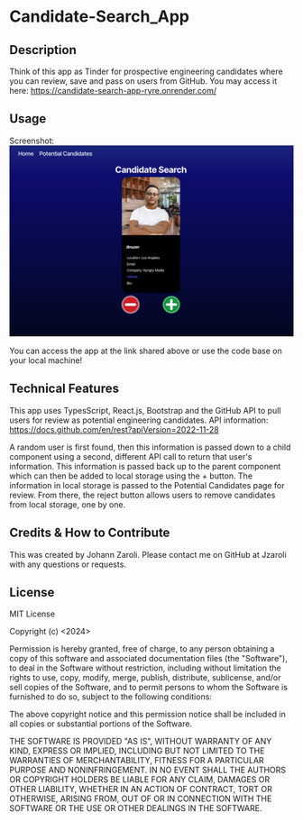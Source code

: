 # Candidate-Search_App

## Description
Think of this app as Tinder for prospective engineering candidates where you can review, save and pass on users from GitHub. You may access it here: https://candidate-search-app-ryre.onrender.com/

## Usage
Screenshot:  
![screenshot1](./src/assets/images/screenshot1.png)  

You can access the app at the link shared above or use the code base on your local machine!

## Technical Features
This app uses TypesScript, React.js, Bootstrap and the GitHub API to pull users for review as potential engineering candidates. API information: https://docs.github.com/en/rest?apiVersion=2022-11-28

A random user is first found, then this information is passed down to a child component using a second, different API call to return that user's information. This information is passed back up to the parent component which can then be added to local storage using the + button. The information in local storage is passed to the Potential Candidates page for review. From there, the reject button allows users to remove candidates from local storage, one by one. 

## Credits & How to Contribute
This was created by Johann Zaroli. Please contact me on GitHub at Jzaroli with any questions or requests.

## License
MIT License

Copyright (c) <2024>

Permission is hereby granted, free of charge, to any person obtaining a copy of this software and associated documentation files (the "Software"), to deal in the Software without restriction, including without limitation the rights to use, copy, modify, merge, publish, distribute, sublicense, and/or sell copies of the Software, and to permit persons to whom the Software is furnished to do so, subject to the following conditions:

The above copyright notice and this permission notice shall be included in all copies or substantial portions of the Software.

THE SOFTWARE IS PROVIDED "AS IS", WITHOUT WARRANTY OF ANY KIND, EXPRESS OR IMPLIED, INCLUDING BUT NOT LIMITED TO THE WARRANTIES OF MERCHANTABILITY, FITNESS FOR A PARTICULAR PURPOSE AND NONINFRINGEMENT. IN NO EVENT SHALL THE AUTHORS OR COPYRIGHT HOLDERS BE LIABLE FOR ANY CLAIM, DAMAGES OR OTHER LIABILITY, WHETHER IN AN ACTION OF CONTRACT, TORT OR OTHERWISE, ARISING FROM, OUT OF OR IN CONNECTION WITH THE SOFTWARE OR THE USE OR OTHER DEALINGS IN THE SOFTWARE.
